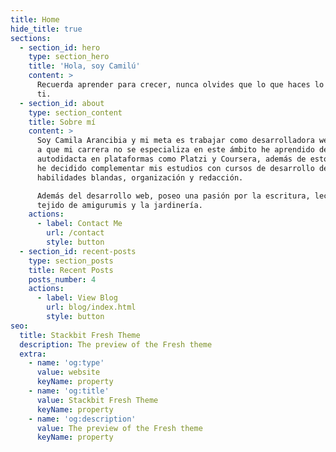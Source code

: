 ```yaml
---
title: Home
hide_title: true
sections:
  - section_id: hero
    type: section_hero
    title: 'Hola, soy Camilú'
    content: >
      Recuerda aprender para crecer, nunca olvides que lo que haces lo haces por
      ti.
  - section_id: about
    type: section_content
    title: Sobre mí
    content: >
      Soy Camila Arancibia y mi meta es trabajar como desarrolladora web. Debido
      a que mi carrera no se especializa en este ámbito he aprendido de forma
      autodidacta en plataformas como Platzi y Coursera, además de esto también
      he decidido complementar mis estudios con cursos de desarrollo de
      habilidades blandas, organización y redacción.

      Además del desarrollo web, poseo una pasión por la escritura, lectura,
      tejido de amigurumis y la jardinería.
    actions:
      - label: Contact Me
        url: /contact
        style: button
  - section_id: recent-posts
    type: section_posts
    title: Recent Posts
    posts_number: 4
    actions:
      - label: View Blog
        url: blog/index.html
        style: button
seo:
  title: Stackbit Fresh Theme
  description: The preview of the Fresh theme
  extra:
    - name: 'og:type'
      value: website
      keyName: property
    - name: 'og:title'
      value: Stackbit Fresh Theme
      keyName: property
    - name: 'og:description'
      value: The preview of the Fresh theme
      keyName: property
    - name: 'og:image'
      value: images/4.jpg
      keyName: property
      relativeUrl: true
    - name: 'twitter:card'
      value: summary_large_image
    - name: 'twitter:title'
      value: Stackbit Fresh Theme
    - name: 'twitter:description'
      value: The preview of the Fresh theme
    - name: 'twitter:image'
      value: images/4.jpg
      relativeUrl: true
layout: advanced
---
```

